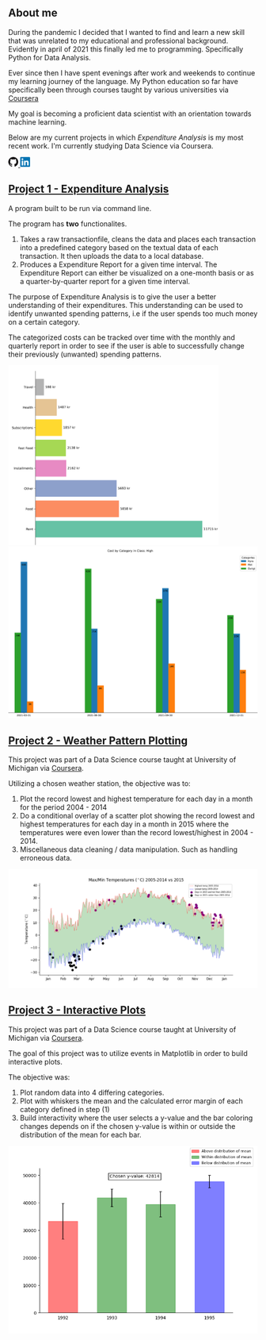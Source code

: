 ## About me
During the pandemic I decided that I wanted to find and learn a new skill that was unrelated to my educational and professional background. Evidently in april of 2021 this finally led me to programming. Specifically Python for Data Analysis.

Ever since then I have spent evenings after work and weekends to continue my learning journey of the language. My Python education so far have specifically been through courses taught by various universities via [Coursera](https://www.coursera.org/)

My goal is becoming a proficient data scientist with an orientation towards machine learning. 

Below are my current projects in which *Expenditure Analysis* is my most recent work. I'm currently studying Data Science via Coursera.

<a href="https://github.com/dolkt">
<img src="img/GitHub-Mark-32px.png" width=20>
<a href="https://www.linkedin.com/in/ted-dolk/">
<img src="img/LinkedIn_logo.png" width=20>
</a>

## [Project 1 - Expenditure Analysis](https://github.com/dolkt/expenditure_analysis)
A program built to be run via command line.

The program has **two** functionalites.
1. Takes a raw transactionfile, cleans the data and places each transaction into a predefined category based on the textual data of each transaction. It then uploads the data to a local database.
2. Produces a Expenditure Report for a given time interval. The Expenditure Report can either be visualized on a one-month basis or as a quarter-by-quarter report for a given time interval.

The purpose of Expenditure Analysis is to give the user a better understanding of their expenditures. This understanding can be used to identify unwanted spending patterns, i.e if the user spends too much money on a certain category.

The categorized costs can be tracked over time with the monthly and quarterly report in order to see if the user is able to successfully change their previously (unwanted) spending patterns.

<p float="left">
  <img src="img/monthly.png" width=425
       title="One-Month Report">
  <img src="img/quarterly.png" width=530
       title="Quarterly Report">
</p>


## [Project 2 - Weather Pattern Plotting](https://github.com/dolkt/weather_patterns)
This project was part of a Data Science course taught at University of Michigan via [Coursera](https://www.coursera.org/account/accomplishments/verify/KXMWBY8QBZMA).

Utilizing a chosen weather station, the objective was to:

1. Plot the record lowest and highest temperature for each day in a month for the period 2004 - 2014
2. Do a conditional overlay of a scatter plot showing the record lowest and highest temperatures for each day in a month in 2015 where the temperatures were even lower than the record lowest/highest in 2004 - 2014.
3. Miscellaneous data cleaning / data manipulation. Such as handling erroneous data.

<img src="img/Temperatures.png" width=850>
  
 


## [Project 3 - Interactive Plots](https://github.com/dolkt/interactive_plot)
This project was part of a Data Science course taught at University of Michigan via [Coursera](https://www.coursera.org/account/accomplishments/verify/KXMWBY8QBZMA).

The goal of this project was to utilize events in Matplotlib in order to build interactive plots.

The objective was:

1. Plot random data into 4 differing categories.
2. Plot with whiskers the mean and the calculated error margin of each category defined in step (1)
3. Build interactivity where the user selects a y-value and the bar coloring changes depends on if the chosen y-value is within or outside the distribution of the mean for each bar.

<img src="img/plot.png" width=650>
